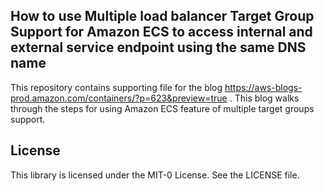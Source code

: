 ## How to use Multiple load balancer Target Group Support for Amazon ECS to access internal and external service endpoint using the same DNS name

This repository contains supporting file for the blog https://aws-blogs-prod.amazon.com/containers/?p=623&preview=true . This blog walks through the steps for using Amazon ECS feature of multiple target groups support.

## License

This library is licensed under the MIT-0 License. See the LICENSE file.

